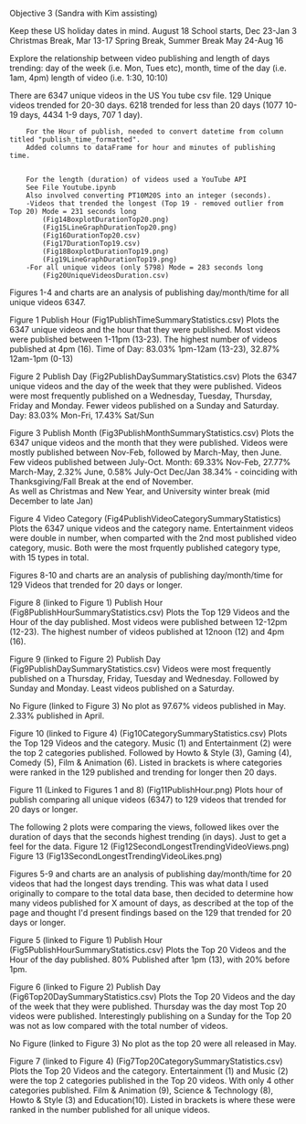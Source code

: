 Objective 3 
(Sandra with Kim assisting)

Keep these US holiday dates in mind.
August 18 School starts, Dec 23-Jan 3 Christmas Break, Mar 13-17 Spring Break, Summer Break May 24-Aug 16

Explore the relationship between video publishing and length of days trending:
    day of the week (i.e. Mon, Tues etc), 
    month, 
    time of the day (i.e. 1am, 4pm) 
    length of video (i.e. 1:30, 10:10)


There are 6347 unique videos in the US You tube csv file.
129 Unique videos trended for 20-30 days.
6218 trended for less than 20 days (1077 10-19 days, 4434 1-9 days, 707 1 day).


        For the Hour of publish, needed to convert datetime from column titled "publish_time_formatted".
        Added columns to dataFrame for hour and minutes of publishing time.


        For the length (duration) of videos used a YouTube API
        See File Youtube.ipynb
        Also involved converting PT10M20S into an integer (seconds).
        -Videos that trended the longest (Top 19 - removed outlier from Top 20) Mode = 231 seconds long 
            (Fig14BoxplotDurationTop20.png)
            (Fig15LineGraphDurationTop20.png)
            (Fig16DurationTop20.csv)
            (Fig17DurationTop19.csv)
            (Fig18BoxplotDurationTop19.png)
            (Fig19LineGraphDurationTop19.png)
        -For all unique videos (only 5798) Mode = 283 seconds long 
            (Fig20UniqueVideosDuration.csv)



Figures 1-4 and charts are an analysis of publishing day/month/time for all unique videos 6347.

Figure 1 Publish Hour (Fig1PublishTimeSummaryStatistics.csv)
Plots the 6347 unique videos and the hour that they were published. 
Most videos were published between 1-11pm (13-23).
The highest number of videos published at 4pm (16).
Time of Day: 83.03% 1pm-12am (13-23), 32.87% 12am-1pm (0-13)

Figure 2 Publish Day (Fig2PublishDaySummaryStatistics.csv)
Plots the 6347 unique videos and the day of the week that they were published.
Videos were most frequently published on a Wednesday, Tuesday, Thursday, Friday and Monday. 
Fewer videos published on a Sunday and Saturday.
Day: 83.03% Mon-Fri, 17.43% Sat/Sun

Figure 3 Publish Month (Fig3PublishMonthSummaryStatistics.csv)
Plots the 6347 unique videos and the month that they were published.
Videos were mostly published between Nov-Feb, followed by March-May, then June.
Few videos published between July-Oct.
Month: 69.33% Nov-Feb, 27.77% March-May, 2.32% June, 0.58% July-Oct
Dec/Jan 38.34% - coinciding with Thanksgiving/Fall Break at the end of November.  
As well as Christmas and New Year, and University winter break (mid December to late Jan)

Figure 4 Video Category (Fig4PublishVideoCategorySummaryStatistics)
Plots the 6347 unique videos and the category name.
Entertainment videos were double in number, when comparted with the 2nd most published video category, music. 
Both were the most frquently published category type, with 15 types in total.



Figures 8-10 and charts are an analysis of publishing day/month/time for 129 Videos that trended for 20 days or longer.

Figure 8 (linked to Figure 1) Publish Hour (Fig8PublishHourSummaryStatistics.csv)
Plots the Top 129 Videos and the Hour of the day published.
Most videos were published between 12-12pm (12-23).
The highest number of videos published at 12noon (12) and 4pm (16).

Figure 9 (linked to Figure 2) Publish Day (Fig9PublishDaySummaryStatistics.csv)
Videos were most frequently published on a Thursday, Friday, Tuesday and Wednesday. 
Followed by Sunday and Monday.
Least videos published on a Saturday.

No Figure (linked to Figure 3)
No plot as 97.67% videos published in May.
2.33% published in April.

Figure 10 (linked to Figure 4) (Fig10CategorySummaryStatistics.csv)
Plots the Top 129 Videos and the category.
Music (1) and Entertainment (2) were the top 2 categories published. 
Followed by Howto & Style (3), Gaming (4), Comedy (5), Film & Animation (6). 
Listed in brackets is where categories were ranked in the 129 published and trending for longer then 20 days.



Figure 11 (Linked to Figures 1 and 8) (Fig11PublishHour.png)
Plots hour of publish comparing all unique videos (6347) to 129 videos that trended for 20 days or longer.



The following 2 plots were comparing the views, followed likes over the duration of days that the seconds highest trending (in days). Just to get a feel for the data.
Figure 12 (Fig12SecondLongestTrendingVideoViews.png)
Figure 13 (Fig13SecondLongestTrendingVideoLikes.png)




Figures 5-9 and charts are an analysis of publishing day/month/time for 20 videos that had the longest days trending. This was what data I used originally to compare to the total data base, then decided to determine how many videos published for X amount of days, as described at the top of the page and thought I'd present findings based on the 129 that trended for 20 days or longer.

Figure 5 (linked to Figure 1) Publish Hour (Fig5PublishHourSummaryStatistics.csv)
Plots the Top 20 Videos and the Hour of the day published.
80% Published after 1pm (13), with 20% before 1pm.

Figure 6 (linked to Figure 2) Publish Day (Fig6Top20DaySummaryStatistics.csv)
Plots the Top 20 Videos and the day of the week that they were published.
Thursday was the day most Top 20 videos were published. Interestingly publishing on a Sunday for the Top 20 was not as low compared with the total number of videos.

No Figure (linked to Figure 3)
No plot as the top 20 were all released in May.

Figure 7 (linked to Figure 4) (Fig7Top20CategorySummaryStatistics.csv)
Plots the Top 20 Videos and the category.
Entertainment (1) and Music (2)  were the top 2 categories published in the Top 20 videos. 
With only 4 other categories published. Film & Animation (9), Science & Technology (8), Howto & Style (3) and Education(10). 
Listed in brackets is where these were ranked in the number published for all unique videos.


